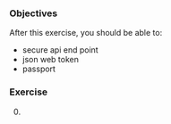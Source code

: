 ### Objectives

After this exercise, you should be able to:

- secure api end point
- json web token
- passport

### Exercise

0. 